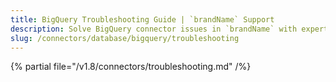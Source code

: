 ```yaml
---
title: BigQuery Troubleshooting Guide | `brandName` Support
description: Solve BigQuery connector issues in `brandName` with expert troubleshooting guides. Fix connection errors, authentication problems, and data ingestion failures fast.
slug: /connectors/database/bigquery/troubleshooting
---
```


{% partial file="/v1.8/connectors/troubleshooting.md" /%}
